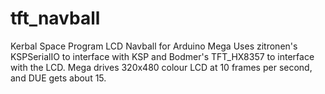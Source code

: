 # tft_navball
Kerbal Space Program LCD Navball for Arduino Mega
Uses zitronen's KSPSerialIO to interface with KSP and Bodmer's TFT_HX8357 to interface with the LCD.
Mega drives 320x480 colour LCD at 10 frames per second, and DUE gets about 15.

